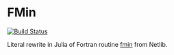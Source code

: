 # FMin

[![Build Status](https://github.com/kagalenko-m-b/FMin.jl/actions/workflows/CI.yml/badge.svg?branch=master)](https://github.com/kagalenko-m-b/FMin.jl/actions/workflows/CI.yml?query=branch%3Amaster)

Literal rewrite in Julia of Fortran routine [fmin](http://www.netlib.org/fmm/fmin.f)
from Netlib.
